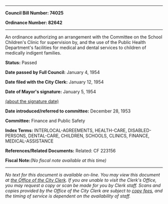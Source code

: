 

********

**Council Bill Number: 74025**
   
**Ordinance Number: 82642**
********

 An ordinance authorizing an arrangement with the Committee on the School Children's Clinic for supervision by, and the use of the Public Health Department's facilities for medical and dental services to children of medically indigent families.

**Status:** Passed
   
**Date passed by Full Council:** January 4, 1954
   
**Date filed with the City Clerk:** January 12, 1954
   
**Date of Mayor's signature:** January 5, 1954
   
[(about the signature date)](/~public/approvaldate.htm)
   
   
   
**Date introduced/referred to committee:** December 28, 1953
   
**Committee:** Finance and Public Safety
   
   
**Index Terms:** INTERLOCAL-AGREEMENTS, HEALTH-CARE, DISABLED-PERSONS, DENTAL-CARE, CHILDREN, SCHOOLS, CLINICS, FINANCE, MEDICAL-ASSISTANCE

**References/Related Documents:** Related: CF 223156

**Fiscal Note:**_(No fiscal note available at this time)_
********

_No text for this document is available on-line. You may view this document at [the Office of the City Clerk](http://www.seattle.gov/leg/clerk/contactUs.htm). If you are unable to visit the Clerk's Office, you may request a copy or scan be made for you by Clerk staff. Scans and copies provided by the Office of the City Clerk are subject to [copy fees](http://clerk.seattle.gov/~public/clerkfees.htm), and the timing of service is dependent on the availability of staff._

